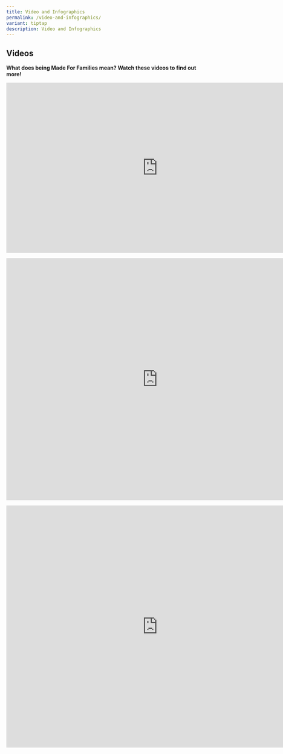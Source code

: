 ```yaml
---
title: Video and Infographics
permalink: /video-and-infographics/
variant: tiptap
description: Video and Infographics
---
```

<h2><strong>Videos</strong></h2>
<p><strong>What does being Made For Families mean? Watch these videos to find out more!</strong>
</p>
<div class="iframe-wrapper">
<iframe height="450" width="800" allowfullscreen="true" frameborder="0" src="https://www.youtube.com/embed/ZDgcM6ESqL0?si=Yq5ErTChs9urrMtd"></iframe>
</div>
<p></p>
<div class="iframe-wrapper">
<iframe height="640" width="800" allowfullscreen="true" frameborder="0" src="https://www.youtube.com/embed/LTSKPYe0XZs?si=KSbooXUbATs6LBsz"></iframe>
</div>
<p></p>
<div class="iframe-wrapper">
<iframe height="640" width="800" allowfullscreen="true" frameborder="0" src="https://www.youtube.com/embed/DAlhoIyzpIg?si=xgVY1dF79fawhWOX"></iframe>
</div>
<p></p>
<p></p>